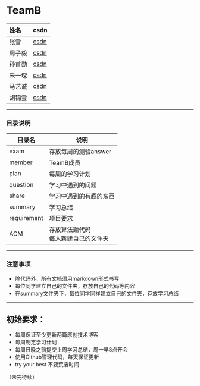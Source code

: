# TeamB


|姓名    | csdn | 
|:------|:------|
|张雪|[csdn](https://blog.csdn.net/qq_43923676)|
|周子毅|[csdn](https://me.csdn.net/weixin_43204126)|
|孙首勋|[csdn](https://me.csdn.net/weixin_43204126)|
|朱一琛|[csdn](https://yaoer.me/)|
|马艺诚|[csdn](https://blog.csdn.net/ghorge)|
|胡锦雲|[csdn](https://blog.csdn.net/kkkkde)|

----------

### 目录说明
目录名 | 说明
--- | ---
exam | 存放每周的测验answer
member | TeamB成员
plan | 每周的学习计划
question | 学习中遇到的问题
share | 学习中遇到的有趣的东西
summary | 学习总结
requirement | 项目要求
ACM | 存放算法题代码<br>每人新建自己的文件夹

------

### 注意事项

- 除代码外，所有文档须用markdown形式书写
- 每位同学建立自己的文件夹，存放自己的代码等内容
- 在summary文件夹下，每位同学同样建立自己的文件夹，存放学习总结

----------

## 初始要求：
* 每周保证至少更新两篇原创技术博客
* 每周制定学习计划
* 每周日晚之前提交上周学习总结，周一早8点开会
* 使用Github管理代码，每天保证更新
* try your best 不要荒废时间

（未完待续）
